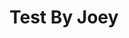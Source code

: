 <script src="https://unpkg.com/launchdarkly-js-client-sdk@2.18.1/dist/ldclient.min.js"></script>

<h1>Test By Joey</h1>

<div id="preview" style="display:none">
  <p>
    this is for feature toggle testing.
  </p>
</div>

<script>
   var clientId = "6579632af1ad7f0fffccf92b";
   var falgName = "testfeatureflag";
   var Idclient = window.LDClient.initialize(clientId, user);

   Idclient.on("ready", function() {
     document.getElementById("preview").style.display = Idclient.variation(flagname, false) ?
     "block":"none";
   });

   Idclient.on("change":"+ flagname, function(newVal, prevVal) {
     docuement.getElementById("preview").style.display = newVal ? "block":"none";
   });
</script>

